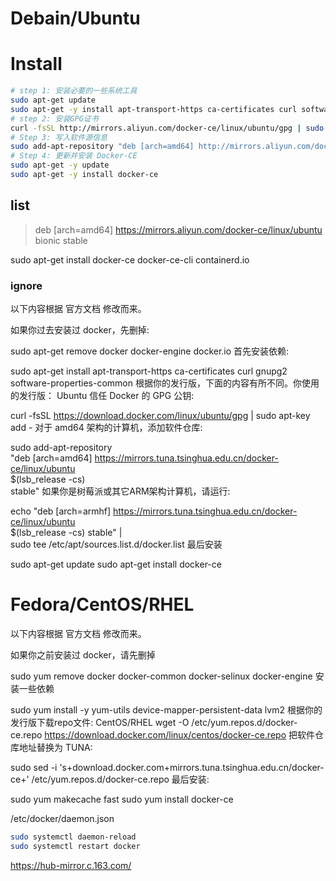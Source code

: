 
# Debain/Ubuntu

# Install

```bash
# step 1: 安装必要的一些系统工具
sudo apt-get update
sudo apt-get -y install apt-transport-https ca-certificates curl software-properties-common
# step 2: 安装GPG证书
curl -fsSL http://mirrors.aliyun.com/docker-ce/linux/ubuntu/gpg | sudo apt-key add -
# Step 3: 写入软件源信息
sudo add-apt-repository "deb [arch=amd64] http://mirrors.aliyun.com/docker-ce/linux/ubuntu $(lsb_release -cs) stable"
# Step 4: 更新并安装 Docker-CE
sudo apt-get -y update
sudo apt-get -y install docker-ce
```

## list
> deb [arch=amd64] https://mirrors.aliyun.com/docker-ce/linux/ubuntu bionic stable

sudo apt-get install docker-ce docker-ce-cli containerd.io

### ignore

以下内容根据 官方文档 修改而来。

如果你过去安装过 docker，先删掉:

sudo apt-get remove docker docker-engine docker.io
首先安装依赖:

sudo apt-get install apt-transport-https ca-certificates curl gnupg2 software-properties-common
根据你的发行版，下面的内容有所不同。你使用的发行版： 
Ubuntu
信任 Docker 的 GPG 公钥:

curl -fsSL https://download.docker.com/linux/ubuntu/gpg | sudo apt-key add -
对于 amd64 架构的计算机，添加软件仓库:

sudo add-apt-repository \
   "deb [arch=amd64] https://mirrors.tuna.tsinghua.edu.cn/docker-ce/linux/ubuntu \
   $(lsb_release -cs) \
   stable"
如果你是树莓派或其它ARM架构计算机，请运行:

echo "deb [arch=armhf] https://mirrors.tuna.tsinghua.edu.cn/docker-ce/linux/ubuntu \
     $(lsb_release -cs) stable" | \
    sudo tee /etc/apt/sources.list.d/docker.list
最后安装

sudo apt-get update
sudo apt-get install docker-ce

# Fedora/CentOS/RHEL
以下内容根据 官方文档 修改而来。

如果你之前安装过 docker，请先删掉

sudo yum remove docker docker-common docker-selinux docker-engine
安装一些依赖

sudo yum install -y yum-utils device-mapper-persistent-data lvm2
根据你的发行版下载repo文件: 
CentOS/RHEL
wget -O /etc/yum.repos.d/docker-ce.repo https://download.docker.com/linux/centos/docker-ce.repo
把软件仓库地址替换为 TUNA:

sudo sed -i 's+download.docker.com+mirrors.tuna.tsinghua.edu.cn/docker-ce+' /etc/yum.repos.d/docker-ce.repo
最后安装:

sudo yum makecache fast
sudo yum install docker-ce



 /etc/docker/daemon.json

```bash
sudo systemctl daemon-reload
sudo systemctl restart docker

```

<https://hub-mirror.c.163.com/>